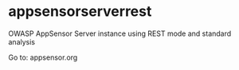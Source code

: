 # appsensorserverrest
OWASP AppSensor Server instance using REST mode and standard analysis

Go to: appsensor.org
